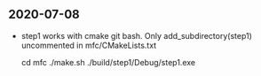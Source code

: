 ## 2020-07-08

- step1 works with cmake git bash. Only add_subdirectory(step1) uncommented in mfc/CMakeLists.txt

    cd mfc
    ./make.sh
    ./build/step1/Debug/step1.exe

